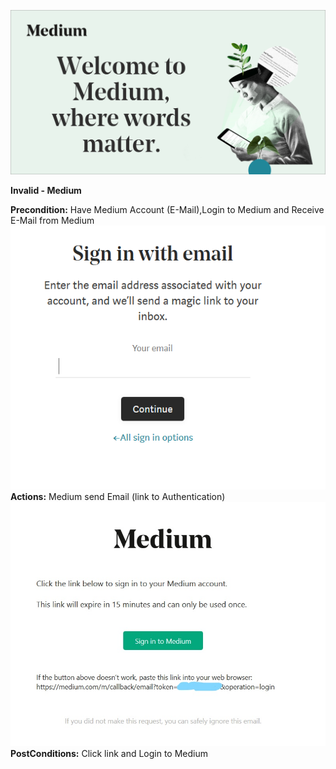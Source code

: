 ![GitHub_Logo](/Pic/medium.png)

**Invalid - Medium**

**Precondition:** Have Medium Account (E-Mail),Login to Medium and Receive E-Mail from Medium </br>
![GitHub_Logo](/Pic/medium5.PNG)</br>
**Actions:** Medium send Email (link to Authentication)</br>
![GitHub_Logo](/Pic/medium6.jpg)</br>
**PostConditions:** Click link and Login to Medium</br>
